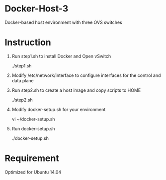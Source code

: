 # Docker-Host-3
Docker-based host environment with three OVS switches

# Instruction
1. Run step1.sh to install Docker and Open vSwitch

	./step1.sh  

2. Modify /etc/network/interface to configure interfaces for the control and data plane

3. Run step2.sh to create a host image and copy scripts to HOME

	./step2.sh

4. Modify docker-setup.sh for your environment

	vi ~/docker-setup.sh

5. Run docker-setup.sh

	./docker-setup.sh

# Requirement
Optimized for Ubuntu 14.04
